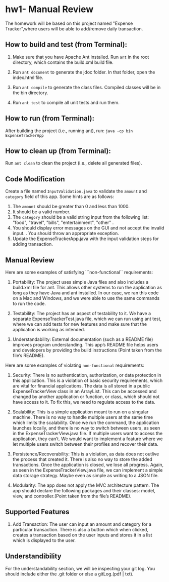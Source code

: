 # hw1- Manual Review

The homework will be based on this project named "Expense Tracker",where users will be able to add/remove daily transaction. 

## How to build and test (from Terminal):
1. Make sure that you have Apache Ant installed. Run ```ant``` in the root directory, which contains the build.xml build file.

2. Run ```ant document``` to generate the jdoc folder. In that folder, open the index.html file.

3. Run ```ant compile``` to generate the class files. Compiled classes will be in the bin directory.

4. Run ```ant test``` to compile all unit tests and run them.

## How to run (from Terminal):
After building the project (i.e., running ant), run: ```java -cp bin ExpenseTrackerApp```

## How to clean up (from Terminal):
Run ```ant clean``` to clean the project (i.e., delete all generated files).

## Code Modification

Create a file named ```InputValidation.java```  to validate the ```amount``` and ```category``` field of this app. Some hints are as follows:
1. The ```amount``` should be greater than 0 and less than 1000. 
2. It should be a valid number. 
3. The ```category``` should be a valid string input from the following list: "food", "travel", "bills", "entertainment", "other" .
4. You should display error messages on the GUI and not accept the invalid input. . You should throw an appropriate exception. 
5. Update the ExpenseTrackerApp.java with the input validation steps for adding transaction.

## Manual Review
Here are some examples of satisfying ```non-functional`` requirements:

1. Portability: The project uses simple Java files and also includes a build.xml file for ant. This allows other systems to run the application as long as they have Java and ant installed. In our case, we ran this code on a Mac and Windows, and we were able to use the same commands to run the code.

2. Testability: The project has an aspect of testability to it. We have a separate ExpenseTrackerTest.java file, which we can run using ant test, where we can add tests for new features and make sure that the application is working as intended.

3. Understandability: External documentation (such as a README file) improves program understanding. This app’s README file helps users and developers by providing the build instructions (Point taken from the file’s README).


Here are some examples of violating ```non-functional``` requirements:

1. Security: There is no authentication, authorization, or data protection in this application. This is a violation of basic security requirements, which are vital for financial applications. The data is all stored in a public ExpenseTrackerView class in an ArrayList. This can be accessed and changed by another application or function, or class, which should not have access to it. To fix this, we need to regulate access to the data. 

2. Scalability: This is a simple application meant to run on a singular machine. There is no way to handle multiple users at the same time which limits the scalability. Once we run the command, the application launches locally, and there is no way to switch between users, as seen in the ExpenseTrackerView.java file. If multiple users want to access the application, they can’t. We would want to implement a feature where we let multiple users switch between their profiles and recover their data.

3. Persistence/Recoverability: This is a violation, as data does not outlive the process that created it. There is also no way to store the added transactions. Once the application is closed, we lose all progress. Again, as seen in the ExpenseTrackerView.java file, we can implement a simple data storage strategy. Maybe even as simple as writing to a JSON file. 

4. Modularity: The app does not apply the MVC architecture pattern. The app should declare the following packages and their classes: model, view, and controller.(Point taken from the file’s README).

## Supported Features

1. Add Transaction: The user can input an amount and category for a particular transaction. There is also a button which when clicked, creates a transaction based on the user inputs and stores it in a list which is displayed to the user.

## Understandibility
For the understandability section, we will be inspecting your git log. You should include either the .git folder or else a gitLog.(pdf | txt).